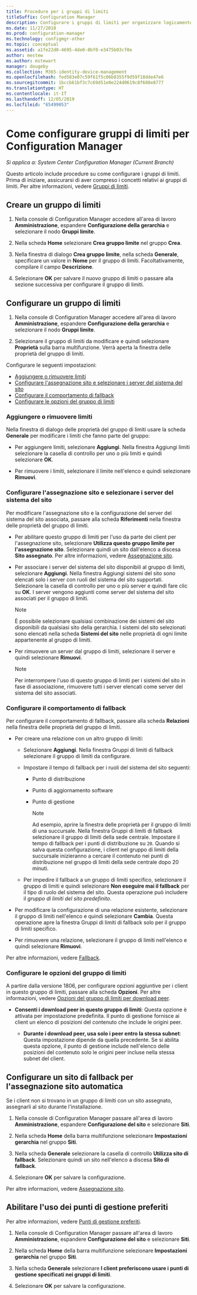 ```yaml
---
title: Procedure per i gruppi di limiti
titleSuffix: Configuration Manager
description: Configurare i gruppi di limiti per organizzare logicamente i percorsi di rete correlati chiamati limiti.
ms.date: 11/27/2018
ms.prod: configuration-manager
ms.technology: configmgr-other
ms.topic: conceptual
ms.assetid: a1fe22d0-4695-4de0-8bf0-e3475b03cf0e
author: mestew
ms.author: mstewart
manager: dougeby
ms.collection: M365-identity-device-management
ms.openlocfilehash: fed583e07c59f61f5c06b8355f9d59f18dde47e6
ms.sourcegitcommit: 1bccb61bf3c7c69d51e0e224d0619c8f608e8777
ms.translationtype: HT
ms.contentlocale: it-IT
ms.lasthandoff: 12/05/2019
ms.locfileid: "65499053"
---
```

# <a name="how-to-configure-boundary-groups-for-configuration-manager"></a>Come configurare gruppi di limiti per Configuration Manager

*Si applica a: System Center Configuration Manager (Current Branch)*

Questo articolo include procedure su come configurare i gruppi di limiti. Prima di iniziare, assicurarsi di aver compreso i concetti relativi ai gruppi di limiti. Per altre informazioni, vedere [Gruppi di limiti](/sccm/core/servers/deploy/configure/boundary-groups).



## <a name="bkmk_create"></a> Creare un gruppo di limiti  

1.  Nella console di Configuration Manager accedere all'area di lavoro **Amministrazione**, espandere **Configurazione della gerarchia** e selezionare il nodo **Gruppi limite**.  

2.  Nella scheda **Home** selezionare **Crea gruppo limite** nel gruppo **Crea**.  

3.  Nella finestra di dialogo **Crea gruppo limite**, nella scheda **Generale**, specificare un valore in **Nome** per il gruppo di limiti. Facoltativamente, compilare il campo **Descrizione**.  

4.  Selezionare **OK** per salvare il nuovo gruppo di limiti o passare alla sezione successiva per configurare il gruppo di limiti.  


## <a name="bkmk_config"></a> Configurare un gruppo di limiti  

1.  Nella console di Configuration Manager accedere all'area di lavoro **Amministrazione**, espandere **Configurazione della gerarchia** e selezionare il nodo **Gruppi limite**.  

2.  Selezionare il gruppo di limiti da modificare e quindi selezionare **Proprietà** sulla barra multifunzione. Verrà aperta la finestra delle proprietà del gruppo di limiti.  

Configurare le seguenti impostazioni:  
- [Aggiungere o rimuovere limiti](#bkmk_add)  
- [Configurare l'assegnazione sito e selezionare i server del sistema del sito](#bkmk_references)  
- [Configurare il comportamento di fallback](#bkmk_bg-fallback)  
- [Configurare le opzioni del gruppo di limiti](#bkmk_options)  


### <a name="bkmk_add"></a> Aggiungere o rimuovere limiti

Nella finestra di dialogo delle proprietà del gruppo di limiti usare la scheda **Generale** per modificare i limiti che fanno parte del gruppo:  

- Per aggiungere limiti, selezionare **Aggiungi**. Nella finestra Aggiungi limiti selezionare la casella di controllo per uno o più limiti e quindi selezionare **OK**.  

- Per rimuovere i limiti, selezionare il limite nell'elenco e quindi selezionare **Rimuovi**.  


### <a name="bkmk_references"></a> Configurare l'assegnazione sito e selezionare i server del sistema del sito

Per modificare l'assegnazione sito e la configurazione del server del sistema del sito associata, passare alla scheda **Riferimenti** nella finestra delle proprietà del gruppo di limiti.  

- Per abilitare questo gruppo di limiti per l'uso da parte dei client per l'assegnazione sito, selezionare **Utilizza questo gruppo limite per l'assegnazione sito**. Selezionare quindi un sito dall'elenco a discesa **Sito assegnato**. Per altre informazioni, vedere [Assegnazione sito](/sccm/core/servers/deploy/configure/boundary-groups#site-assignment).  

- Per associare i server del sistema del sito disponibili al gruppo di limiti, selezionare **Aggiungi**. Nella finestra Aggiungi sistemi del sito sono elencati solo i server con ruoli del sistema del sito supportati. Selezionare la casella di controllo per uno o più server e quindi fare clic su **OK**. I server vengono aggiunti come server del sistema del sito associati per il gruppo di limiti.  

    > [!NOTE]  
    >  È possibile selezionare qualsiasi combinazione dei sistemi del sito disponibili da qualsiasi sito della gerarchia. I sistemi del sito selezionati sono elencati nella scheda **Sistemi del sito** nelle proprietà di ogni limite appartenente al gruppo di limiti.  

- Per rimuovere un server dal gruppo di limiti, selezionare il server e quindi selezionare **Rimuovi**.  

    > [!NOTE]  
    >  Per interrompere l'uso di questo gruppo di limiti per i sistemi del sito in fase di associazione, rimuovere tutti i server elencati come server del sistema del sito associati.  


### <a name="bkmk_bg-fallback"></a> Configurare il comportamento di fallback

Per configurare il comportamento di fallback, passare alla scheda **Relazioni** nella finestra delle proprietà del gruppo di limiti.  

- Per creare una relazione con un altro gruppo di limiti:  

  - Selezionare **Aggiungi**. Nella finestra Gruppi di limiti di fallback selezionare il gruppo di limiti da configurare.  

  - Impostare il tempo di fallback per i ruoli del sistema del sito seguenti:  
    - Punto di distribuzione  
    - Punto di aggiornamento software  
    - Punto di gestione  

      > [!Note]  
      > Ad esempio, aprire la finestra delle proprietà per il gruppo di limiti di una succursale. Nella finestra Gruppi di limiti di fallback selezionare il gruppo di limiti della sede centrale. Impostare il tempo di fallback per i punti di distribuzione su `20`. Quando si salva questa configurazione, i client nel gruppo di limiti della succursale inizieranno a cercare il contenuto nei punti di distribuzione nel gruppo di limiti della sede centrale dopo 20 minuti.  

  - Per impedire il fallback a un gruppo di limiti specifico, selezionare il gruppo di limiti e quindi selezionare **Non eseguire mai il fallback** per il tipo di ruolo del sistema del sito. Questa operazione può includere il *gruppo di limiti del sito predefinito*.  

- Per modificare la configurazione di una relazione esistente, selezionare il gruppo di limiti nell'elenco e quindi selezionare **Cambia**. Questa operazione apre la finestra Gruppi di limiti di fallback solo per il gruppo di limiti specifico.  
 
- Per rimuovere una relazione, selezionare il gruppo di limiti nell'elenco e quindi selezionare **Rimuovi**.  

Per altre informazioni, vedere [Fallback](/sccm/core/servers/deploy/configure/boundary-groups#fallback). 


### <a name="bkmk_options"></a> Configurare le opzioni del gruppo di limiti
<!--1356193-->
A partire dalla versione 1806, per configurare opzioni aggiuntive per i client in questo gruppo di limiti, passare alla scheda **Opzioni**. Per altre informazioni, vedere [Opzioni del gruppo di limiti per download peer](/sccm/core/servers/deploy/configure/boundary-groups#bkmk_bgoptions).

- **Consenti i download peer in questo gruppo di limiti**: Questa opzione è attivata per impostazione predefinita. Il punto di gestione fornisce ai client un elenco di posizioni del contenuto che include le origini peer.  

    - **Durante i download peer, usa solo i peer entro la stessa subnet**: Questa impostazione dipende da quella precedente. Se si abilita questa opzione, il punto di gestione include nell'elenco delle posizioni del contenuto solo le origini peer incluse nella stessa subnet del client.  


## <a name="bkmk_site-fallback"></a> Configurare un sito di fallback per l'assegnazione sito automatica  

Se i client non si trovano in un gruppo di limiti con un sito assegnato, assegnarli al sito durante l'installazione.

1.  Nella console di Configuration Manager passare all'area di lavoro **Amministrazione**, espandere **Configurazione del sito** e selezionare **Siti**.  

2.  Nella scheda **Home** della barra multifunzione selezionare **Impostazioni gerarchia** nel gruppo **Siti**.  

3.  Nella scheda **Generale** selezionare la casella di controllo **Utilizza sito di fallback**. Selezionare quindi un sito nell'elenco a discesa **Sito di fallback**.  

4.  Selezionare **OK** per salvare la configurazione.  

Per altre informazioni, vedere [Assegnazione sito](/sccm/core/servers/deploy/configure/boundary-groups#site-assignment).


## <a name="bkmk_proc-prefer"></a> Abilitare l'uso dei punti di gestione preferiti  

Per altre informazioni, vedere [Punti di gestione preferiti](/sccm/core/servers/deploy/configure/boundary-groups#bkmk_preferred).

1.  Nella console di Configuration Manager passare all'area di lavoro **Amministrazione**, espandere **Configurazione del sito** e selezionare **Siti**.  

2. Nella scheda **Home** della barra multifunzione selezionare **Impostazioni gerarchia** nel gruppo **Siti**.  

3. Nella scheda **Generale** selezionare **I client preferiscono usare i punti di gestione specificati nei gruppi di limiti**.  

4. Selezionare **OK** per salvare la configurazione.  

